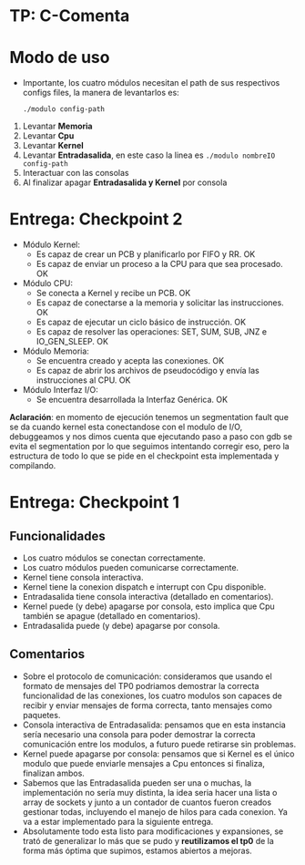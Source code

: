 # TP: C-Comenta

# Modo de uso
- Importante, los cuatro módulos necesitan el path de sus respectivos configs files, la manera de levantarlos es:
  ```
  ./modulo config-path
  ```
1. Levantar **Memoria**
2. Levantar **Cpu**
3. Levantar **Kernel**
4. Levantar **Entradasalida**, en este caso la linea es `./modulo nombreIO config-path`
5. Interactuar con las consolas
6. Al finalizar apagar **Entradasalida y Kernel** por consola

# Entrega: Checkpoint 2

- Módulo Kernel:
  - Es capaz de crear un PCB y planificarlo por FIFO y RR. OK
  - Es capaz de enviar un proceso a la CPU para que sea procesado. OK
- Módulo CPU:
  - Se conecta a Kernel y recibe un PCB. OK
  - Es capaz de conectarse a la memoria y solicitar las instrucciones. OK
  - Es capaz de ejecutar un ciclo básico de instrucción. OK
  - Es capaz de resolver las operaciones: SET, SUM, SUB, JNZ e IO_GEN_SLEEP. OK
- Módulo Memoria:
  - Se encuentra creado y acepta las conexiones. OK
  - Es capaz de abrir los archivos de pseudocódigo y envía las instrucciones al CPU. OK
- Módulo Interfaz I/O:
  - Se encuentra desarrollada la Interfaz Genérica. OK

**Aclaración**: en momento de ejecución tenemos un segmentation fault que se da cuando kernel esta conectandose con el modulo de I/O, debuggeamos y nos dimos cuenta que ejecutando paso a paso con gdb se evita el segmentation por lo que seguimos intentando corregir eso, pero la estructura de todo lo que se pide en el checkpoint esta implementada y compilando.

# Entrega: Checkpoint 1

## Funcionalidades

- Los cuatro módulos se conectan correctamente.
- Los cuatro módulos pueden comunicarse correctamente.
- Kernel tiene consola interactiva.
- Kernel tiene la conexion dispatch e interrupt con Cpu disponible.
- Entradasalida tiene consola interactiva (detallado en comentarios).
- Kernel puede (y debe) apagarse por consola, esto implica que Cpu también se apague (detallado en comentarios).
- Entradasalida puede (y debe) apagarse por consola.

## Comentarios

- Sobre el protocolo de comunicación: consideramos que usando el formato de mensajes del TP0 podriamos demostrar la correcta funcionalidad de las conexiones, los cuatro modulos son capaces de recibir y enviar mensajes de forma correcta, tanto mensajes como paquetes.
- Consola interactiva de Entradasalida: pensamos que en esta instancia sería necesario una consola para poder demostrar la correcta comunicación entre los modulos, a futuro puede retirarse sin problemas.
- Kernel puede apagarse por consola: pensamos que si Kernel es el único modulo que puede enviarle mensajes a Cpu entonces si finaliza, finalizan ambos.
- Sabemos que las Entradasalida pueden ser una o muchas, la implementación no sería muy distinta, la idea seria hacer una lista o array de sockets y junto a un contador de cuantos fueron creados gestionar todas, incluyendo el manejo de hilos para cada conexion. Ya va a estar implementado para la siguiente entrega.
- Absolutamente todo esta listo para modificaciones y expansiones, se trató de generalizar lo más que se pudo y **reutilizamos el tp0** de la forma más óptima que supimos, estamos abiertos a mejoras.
